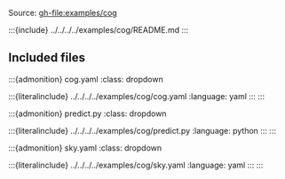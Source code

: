 Source: <gh-file:examples/cog>

:::{include} ../../../../examples/cog/README.md
:::

## Included files

:::{admonition} cog.yaml
:class: dropdown

:::{literalinclude} ../../../../examples/cog/cog.yaml
:language: yaml
:::
:::

:::{admonition} predict.py
:class: dropdown

:::{literalinclude} ../../../../examples/cog/predict.py
:language: python
:::
:::

:::{admonition} sky.yaml
:class: dropdown

:::{literalinclude} ../../../../examples/cog/sky.yaml
:language: yaml
:::
:::

